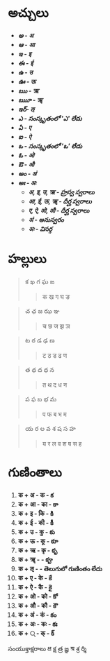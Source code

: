 # అచ్చులు 
* ***అ - अ***
* ***ఆ - आ***
* ***ఇ - इ***
* ***ఈ - ई***
* ***ఉ - उ***
* ***ఊ - ऊ***
* ***ఋ - ऋ***
* ***ఋూ - ॠ***
* ***ఇర్- ऌ***
* ***ఎ - సంస్కృతంలో 'ఎ' లేదు***
* ***ఏ - ए***
* ***ఐ - ऐ***
* ***ఒ - సంస్కృతంలో 'ఒ' లేదు***
* ***ఓ - ओ***
* ***ఔ - औ***
* ***అం - अं***
* ***అః  - अः***
    * ***अ, इ, उ, ऋ - హ్రస్వ స్వరాలు***
    * ***आ, ई, ऊ, ॠ - దీర్ఘ స్వరాలు***
    * ***ए, ऐ, ओ, औ - దీర్ఘ స్వరాలు***
    * ***अं - అనుస్వరం***
    * ***अः - విసర్గ***

# హల్లులు 
>క  ఖ  గ  ఘ  ఙ
>>क  ख  ग  घ   ङ

>చ  ఛ  జ  ఝ  ఞ
>>च   छ  ज  झ   ञ

>ట  ఠ  డ  ఢ  ణ
>>ट   ठ  ड  ढ   ण 

>త  థ  ద  ధ  న
>>त   थ  द   ध  न 

>ప  ఫ  బ  భ  మ
>>प  फ  ब   भ  म 

>య  ర  ల  వ  శ  ష  స  హ 
>>य    र  ल   व  श  ष  स   ह

# గుణింతాలు 

1. **क + अ - क - క** 
2. **क + आ - का - కా** 
3. **क + इ - कि - కి** 
4. **क + ई - की - కీ** 
5. **क + उ - कु - కు** 
6. **क + ऊ - कू - కూ** 
7. **क + ऋ - कृ - కృ** 
8. **क + ॠ -  - కౄ**
9. **क + ऌ -  - తెలుగులో గుణింతం లేదు** 
10. **क + ए - के - కే** 
11. **क + ऐ - कै - కై** 
12. **क + ओ - को - కో** 
13. **क + औ - कौ - కౌ**
14. **क + अं - कं - కం** 
15. **क + अः - कः - కః**  
16. **क +  ् - क् - క్** 

సంయుక్తాక్షరాలు 
क्ष క్ష
 త్ర
  జ్ఞ
 श्र   శ్ర
    ర్శి 